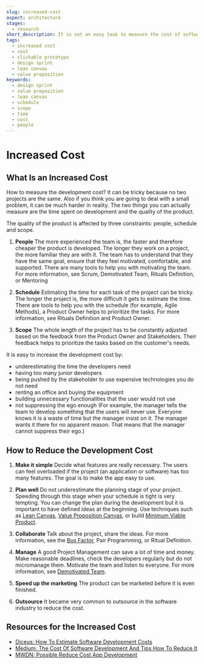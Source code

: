 ```yaml
---
slug: increased-cost
aspect: architecture
stages: 
  - research
short_description: It is not an easy task to measure the cost of software development. Two projects are never the same, it can be a small application or a complex system. It is important to try to reduce the possible increase in cost.
tags:
  - increased cost
  - cost
  - clickable prototype
  - design sprint
  - lean canvas
  - value proposition
keywords:
  - design sprint
  - value proposition
  - lean canvas
  - schedule
  - scope
  - time
  - cost
  - people
---
```


# Increased Cost

## What Is an Increased Cost

How to measure the development cost? It can be tricky because no two projects are the same. Also if you think you are going to deal with a small problem, it can be much harder in reality. The two things you can actually measure are the time spent on development and the quality of the product. 

The quality of the product is affected by three constraints: people, schedule and scope.

1. **People**
  The more experienced the team is, the faster and therefore cheaper the product is developed. The longer they work on a project, the more familiar they are with it. The team has to understand that they have the same goal, ensure that they feel motivated, comfortable, and supported. There are many tools to help you with motivating the team.
  For more information, see Scrum, Demotivated Team, Rituals Definition, or Mentoring

2. **Schedule**
  Estimating the time for each task of the project can be tricky. The longer the project is, the more difficult it gets to estimate the time. There are tools to help you with the schedule (for example, Agile Methods), a Product Owner helps to prioritize the tasks. For more information, see Rituals Definition and Product Owner.

3. **Scope**
  The whole length of the project has to be constantly adjusted based on the feedback from the Product Owner and Stakeholders. Their feedback helps to prioritize the tasks based on the customer's needs.

It is easy to increase the development cost by:

- underestimating the time the developers need
- having too many junior developers
- being pushed by the stakeholder to use expensive technologies you do not need
- renting an office and buying the equipment
- building unnecessary functionalities that the user would not use
- not suppressing the ego enough (For example, the manager tells the team to develop something that the users will never use. Everyone knows it is a waste of time but the manager insist on it. The manager wants it there for no apparent reason. That means that the manager cannot suppress their ego.)

## How to Reduce the Development Cost

1. **Make it simple**
  Decide what features are really necessary. The users can feel overloaded if the project (an application or software) has too many features. The goal is to make the app easy to use.

2. **Plan well**
  Do not underestimate the planning stage of your project. Speeding through this stage when your schedule is tight is very tempting. You can change the plan during the development but it is important to have defined ideas at the beginning.
  Use techniques such as [Lean Canvas](/practices/lean-canvas), [Value Proposition Canvas](/practices/value-proposition), or build [Minimum Viable Product](/practices/minimum-viable-product).

3. **Collaborate**
  Talk about the project, share the ideas. 
  For more information, see the [Bus Factor](/practices/bus-factor), Pair Programming, or Ritual Definition.

4. **Manage**
  A good Project Management can save a lot of time and money. Make reasonable deadlines, check the developers regularly but do not micromanage them. Motivate the team and listen to everyone.
  For more information, see [Demotivated Team](/issues/demotivated-team).

5. **Speed up the marketing**
  The product can be marketed before it is even finished.

6. **Outsource**
  It became very common to outsource in the software industry to reduce the cost.

## Resources for the Increased Cost
- [Diceus: How To Estimate Software Development Costs](https://diceus.com/how-to-estimate-software-development-costs/)
- [Medium: The Cost Of Software Development And Tips How To Reduce It](https://medium.com/grand-parade/the-cost-of-software-development-and-tips-how-to-reduce-it-60ba44e85948)
- [MWDN: Possible Reduce Cost App Development](https://mwdn.com/possible-reduce-cost-app-development/)
